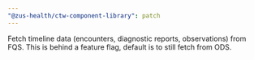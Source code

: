 ```yaml
---
"@zus-health/ctw-component-library": patch
---
```


Fetch timeline data (encounters, diagnostic reports, observations) from FQS. This is behind a feature flag, default is to still fetch from ODS.
